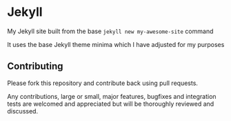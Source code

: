 # Jekyll 

My Jekyll site built from the base ```jekyll new my-awesome-site``` command

It uses the base Jekyll theme minima which I have adjusted for my purposes

## Contributing
Please fork this repository and contribute back using pull requests.

Any contributions, large or small, major features, bugfixes and integration tests are welcomed and appreciated but will be thoroughly reviewed and discussed.

